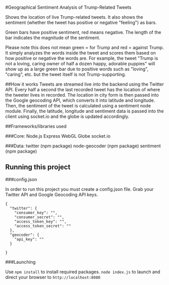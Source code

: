 #Geographical Sentiment Analysis of Trump-Related Tweets

Shows the location of live Trump-related tweets. It also shows the sentiment (whether the tweet has positive or negative "feeling") as bars.

Green bars have positive sentiment, red means negative. The length of the bar indicates the magnitude of the sentiment.

Please note this does not mean green = for Trump and red = against Trump. It simply analyzes the words inside the tweet and scores them based on how positive or negative the words are. For example, the tweet "Trump is not a loving, caring owner of half a dozen happy, adorable puppies" will show up as a large green bar due to positive words such as "loving", "caring", etc. but the tweet itself is not Trump-supporting.

##How it works
Tweets are streamed live into the backend using the Twitter API. Every half a second the last recorded tweet has the location of where the tweeter lives in recorded. The location in city form is then passed into the Google geocoding API, which converts it into latitude and longitude. Then, the sentiment of the tweet is calculated using a sentiment node module. Finally, the latitude, longitude and sentiment data is passed into the client using socket.io and the globe is updated accordingly.

##Frameworks/libraries used

###Core:
Node.js
Express
WebGL Globe
socket.io

###Data:
twitter (npm package)
node-geocoder (npm package)
sentiment (npm package)

## Running this project

###config.json

In order to run this project you must create a config.json file. Grab your Twitter API and Google Geocoding API keys.

```
{
  "twitter": {
    "consumer_key": "",
    "consumer_secret": "",
    "access_token_key": "",
    "access_token_secret": ""
  },
  "geocoder": {
    "api_key": ""
  }

}
```

###Launching

Use `npm install` to install required packages. `node index.js` to launch and direct your browser to `http://localhost:8080`
